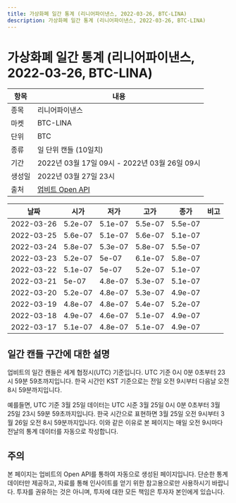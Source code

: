 ```yaml
---
title: 가상화폐 일간 통계 (리니어파이낸스, 2022-03-26, BTC-LINA)
description: 가상화폐 일간 통계 (리니어파이낸스, 2022-03-26, BTC-LINA)
---
```



가상화폐 일간 통계 (리니어파이낸스, 2022-03-26, BTC-LINA)
===

|항목|내용|
|--|--|
|종목|리니어파이낸스|
|마켓|BTC-LINA|
|단위|BTC|
|종류|일 단위 캔들 (10일치)|
|기간|2022년 03월 17일 09시 - 2022년 03월 26일 09시|
|생성일|2022년 03월 27일 23시|
|출처|[업비트 Open API](https://docs.upbit.com)|


|날짜|시가|저가|고가|종가|비고|
|--|--|--|--|--|--|
|2022-03-26|5.2e-07|5.1e-07|5.5e-07|5.5e-07|    |
|2022-03-25|5.6e-07|5.1e-07|5.6e-07|5.1e-07|    |
|2022-03-24|5.8e-07|5.3e-07|5.8e-07|5.5e-07|    |
|2022-03-23|5.2e-07|5e-07|6.1e-07|5.8e-07|    |
|2022-03-22|5.1e-07|5e-07|5.2e-07|5.1e-07|    |
|2022-03-21|5e-07|4.8e-07|5.3e-07|5.1e-07|    |
|2022-03-20|5.2e-07|4.8e-07|5.3e-07|4.9e-07|    |
|2022-03-19|4.8e-07|4.8e-07|5.4e-07|5.2e-07|    |
|2022-03-18|4.9e-07|4.6e-07|5.1e-07|4.9e-07|    |
|2022-03-17|5.1e-07|4.8e-07|5.1e-07|4.9e-07|    |


일간 캔들 구간에 대한 설명
---


업비트의 일간 캔들은 세계 협정시(UTC) 기준입니다. 
UTC 기준 0시 0분 0초부터 23시 59분 59초까지입니다. 
한국 시간인 KST 기준으로는 전일 오전 9시부터 다음날 오전 8시 59분까지입니다. 


예를들면, UTC 기준 3월 25일 데이터는 UTC 시준 3월 25일 0시 0분 0초부터 3월 25일 23시 59분 59초까지입니다. 
한국 시간으로 표현하면 3월 25일 오전 9시부터 3월 26일 오전 8시 59분까지입니다. 
이와 같은 이유로 본 페이지는 매일 오전 9시마다 전날의 통계 데이터를 자동으로 작성합니다. 


주의
---


본 페이지는 업비트의 Open API를 통하여 자동으로 생성된 페이지입니다. 
단순한 통계 데이터만 제공하고, 자료를 통해 인사이트를 얻기 위한 참고용으로만 사용하시기 바랍니다. 
투자를 권유하는 것은 아니며, 투자에 대한 모든 책임은 투자자 본인에게 있습니다. 
